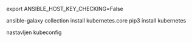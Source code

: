 export ANSIBLE_HOST_KEY_CHECKING=False

ansible-galaxy collection install kubernetes.core
pip3 install kubernetes

nastavljen kubeconfig